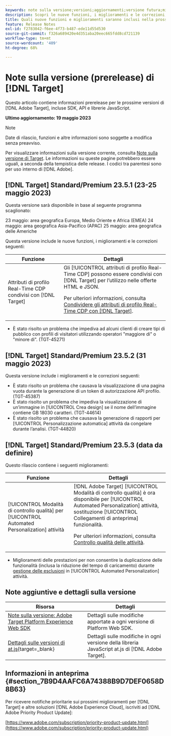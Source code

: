 ```yaml
---
keywords: note sulla versione;versioni;aggiornamenti;versione futura;miglioramenti;nuove funzioni;correzioni;aggiornamenti;prerelease
description: Scopri le nuove funzioni, i miglioramenti e le correzioni, compresi SDK, API e librerie JavaScript, inclusi nella prossima versione di [!DNL Adobe Target].
title: Quali nuove funzioni e miglioramenti saranno inclusi nella prossima versione [!DNL Target] ?
feature: Release Notes
exl-id: f2783042-f6ee-4f73-b487-ede11d55d530
source-git-commit: f326a689420e4d351aba20eec665fdd8cd721139
workflow-type: tm+mt
source-wordcount: '409'
ht-degree: 68%

---
```


# Note sulla versione (prerelease) di [!DNL Target]

Questo articolo contiene informazioni prerelease per le prossime versioni di [!DNL Adobe Target], incluse SDK, API e librerie JavaScript.

**Ultimo aggiornamento: 19 maggio 2023**

>[!NOTE]
>
>Date di rilascio, funzioni e altre informazioni sono soggette a modifica senza preavviso.
>
>Per visualizzare informazioni sulla versione corrente, consulta [Note sulla versione di Target](release-notes.md). Le informazioni su queste pagine potrebbero essere uguali, a seconda della tempistica delle release. I codici tra parentesi sono per uso interno di [!DNL Adobe].

## [!DNL Target] Standard/Premium 23.5.1 (23-25 maggio 2023)

Questa versione sarà disponibile in base al seguente programma scaglionato:

23 maggio: area geografica Europa, Medio Oriente e Africa (EMEA) 24 maggio: area geografica Asia-Pacifico (APAC) 25 maggio: area geografica delle Americhe

Questa versione include le nuove funzioni, i miglioramenti e le correzioni seguenti:

| Funzione | Dettagli |
|--- |--- |
| Attributi di profilo Real-Time CDP condivisi con [!DNL Target] | Gli [!UICONTROL attributi di profilo Real-Time CDP] possono essere condivisi con [!DNL Target] per l’utilizzo nelle offerte HTML e JSON.<P>Per ulteriori informazioni, consulta [Condividere gli attributi di profilo Real-Time CDP con [!DNL Target]](/help/main/c-integrating-target-with-mac/integrating-with-rtcdp.md#rtcdp-profile-attributes). |

* È stato risolto un problema che impediva ad alcuni clienti di creare tipi di pubblico con profili di visitatori utilizzando operatori &quot;maggiore di&quot; o &quot;minore di&quot;. (TGT-45271)

## [!DNL Target] Standard/Premium 23.5.2 (31 maggio 2023)

Questa versione include i miglioramenti e le correzioni seguenti:

* È stato risolto un problema che causava la visualizzazione di una pagina vuota durante la generazione di un token di autorizzazione API profilo. (TGT-45387)
* È stato risolto un problema che impediva la visualizzazione di un’immagine in [!UICONTROL Crea design] se il nome dell’immagine contiene GB 18030 caratteri. (TGT-44614)
* È stato risolto un problema che causava la generazione di rapporti per [!UICONTROL Personalizzazione automatica] attività da congelare durante l’analisi. (TGT-44820)

## [!DNL Target] Standard/Premium 23.5.3 (data da definire)

Questo rilascio contiene i seguenti miglioramenti:

| Funzione | Dettagli |
|--- |--- |
| [!UICONTROL Modalità di controllo qualità] per [!UICONTROL Automated Personalization] attività | [!DNL Adobe Target] [!UICONTROL Modalità di controllo qualità] è ora disponibile per [!UICONTROL Automated Personalization] attività, sostituzione [!UICONTROL Collegamenti di anteprima] funzionalità.<P>Per ulteriori informazioni, consulta [Controllo qualità delle attività](/help/main/c-activities/c-activity-qa/activity-qa.md). |

* Miglioramenti delle prestazioni per non consentire la duplicazione delle funzionalità (inclusa la riduzione del tempo di caricamento) durante [gestione delle esclusioni](/help/main/c-activities/t-automated-personalization/managing-exclusions.md#concept_4EF78013F80E48EFA024AE0274C9F037) in [!UICONTROL Automated Personalization] attività.

## Note aggiuntive e dettagli sulla versione

| Risorsa | Dettagli |
|--- |--- |
| [Note sulla versione: Adobe Target Platform Experience Web SDK](https://experienceleague.adobe.com/docs/experience-platform/edge/release-notes.html?lang=it) | Dettagli sulle modifiche apportate a ogni versione di Platform Web SDK. |
| [Dettagli sulle versioni di at.js](https://experienceleague.corp.adobe.com/docs/target-dev/developer/client-side/at-js-implementation/target-atjs-versions.html?lang=it){target=_blank} | Dettagli sulle modifiche in ogni versione della libreria JavaScript at.js di [!DNL Adobe Target]. |

## Informazioni in anteprima {#section_7B9D4AAFC6A74388B9D7DEF0658D8B63}

Per ricevere notifiche prioritarie sui prossimi miglioramenti per [!DNL Target] e altre soluzioni [!DNL Adobe Experience Cloud], iscriviti ad [!DNL Adobe Priority Product Update]:

[https://www.adobe.com/subscription/priority-product-update.html](https://www.adobe.com/subscription/priority-product-update.html)
